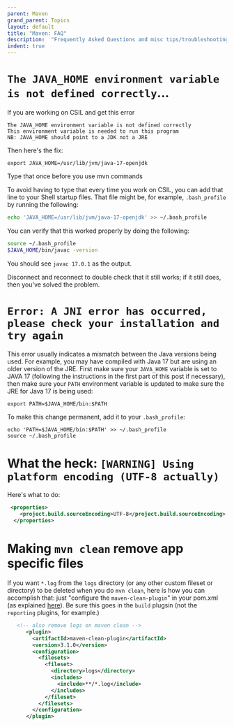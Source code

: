 ```yaml
---
parent: Maven
grand_parent: Topics
layout: default
title: "Maven: FAQ"
description:  "Frequently Asked Questions and misc tips/troubleshooting"
indent: true
---
```



# `The JAVA_HOME environment variable is not defined correctly`...

If you are working on CSIL and get this error
```
The JAVA_HOME environment variable is not defined correctly
This environment variable is needed to run this program
NB: JAVA_HOME should point to a JDK not a JRE
```
Then here's the fix:

```
export JAVA_HOME=/usr/lib/jvm/java-17-openjdk

```

Type that once before you use mvn commands

To avoid having to type that every time you work on CSIL, you can add that line to your Shell startup files.   That file might be, for example, `.bash_profile` by running the following:

```bash
echo 'JAVA_HOME=/usr/lib/jvm/java-17-openjdk' >> ~/.bash_profile
```

You can verify that this worked properly by doing the following:

```bash
source ~/.bash_profile
$JAVA_HOME/bin/javac -version
```

You should see `javac 17.0.1` as the output. 

Disconnect and reconnect to double check that it still works; if it still does, then you've solved the problem.

# `Error: A JNI error has occurred, please check your installation and try again`

This error usually indicates a mismatch between the Java versions being used. For example, you may have compiled with Java 17 but are using an older version of the JRE. First make sure your `JAVA_HOME` variable is set to JAVA 17 (following the instructions in the first part of this post if necessary), then make sure your `PATH` environment variable is updated to make sure the JRE for Java 17 is being used: 

```
export PATH=$JAVA_HOME/bin:$PATH
```
To make this change permanent, add it to your `.bash_profile`:
```
echo 'PATH=$JAVA_HOME/bin:$PATH' >> ~/.bash_profile
source ~/.bash_profile
```

# What the heck: `[WARNING] Using platform encoding (UTF-8 actually)`

Here's what to do:

```xml
 <properties>
    <project.build.sourceEncoding>UTF-8</project.build.sourceEncoding>
  </properties>
```


# Making `mvn clean` remove app specific files


If you want `*.log` from the `logs` directory (or any other custom fileset or directory) to be deleted when you do `mvn clean`, here is how you can accomplish that: just "configure the `maven-clean-plugin`" in your pom.xml (as explained [here](https://maven.apache.org/plugins/maven-clean-plugin/examples/delete_additional_files.html)).  Be sure this goes in the `build` plugsin (not the `reporting` plugins, for example.)

```xml
   <!-- also remove logs on maven clean -->
      <plugin>
        <artifactId>maven-clean-plugin</artifactId>
        <version>3.1.0</version>
        <configuration>
          <filesets>
            <fileset>
              <directory>logs</directory>
              <includes>
                <include>**/*.log</include>
              </includes>
            </fileset>
          </filesets>
        </configuration>
      </plugin>
```
